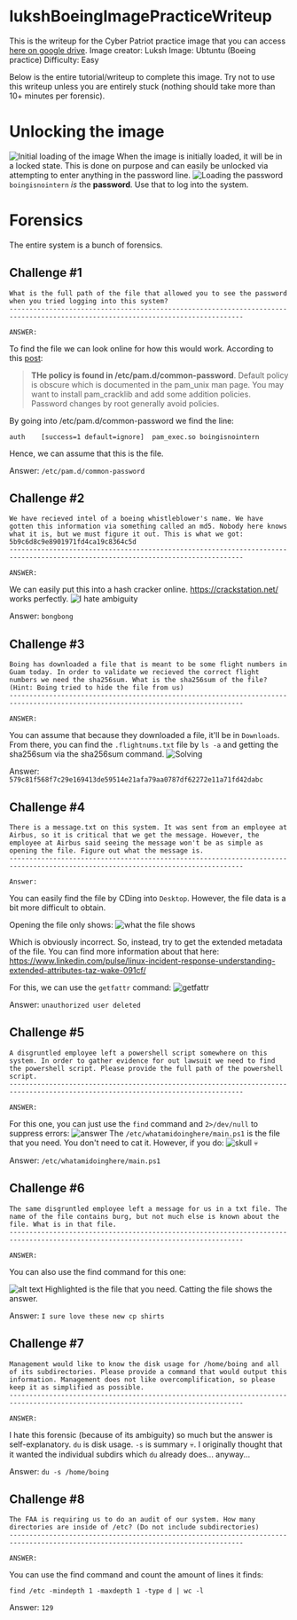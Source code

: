 # lukshBoeingImagePracticeWriteup

This is the writeup for the Cyber Patriot practice image that you can access [here on google drive](https://drive.google.com/file/d/1j_f3m6KezvvLMhCdUWkW0h_tRAZ-sRtt/view).
Image creator: Luksh
Image: Ubtuntu (Boeing practice)
Difficulty: Easy

Below is the entire tutorial/writeup to complete this image. Try not to use this writeup unless you are entirely stuck (nothing should take more than 10+ minutes per forensic).

# Unlocking the image

![Initial loading of the image](image.png)
When the image is initially loaded, it will be in a locked state. This is done on purpose and can easily be unlocked via attempting to enter anything in the password line.
![Loading the password](image-1.png)
`boingisnointern` _is_ the **password**. Use that to log into the system.

# Forensics

The entire system is a bunch of forensics.

## Challenge #1

```
What is the full path of the file that allowed you to see the password when you tried logging into this system?
---------------------------------------------------------------------------------------------------------------------------------

ANSWER:
```

To find the file we can look online for how this would work.
According to this [post](https://superuser.com/a/150706/1777974):

> **THe policy is found in /etc/pam.d/common-password**. Default policy is obscure which is documented in the pam_unix man page. You may want to install pam_cracklib and add some addition policies. Password changes by root generally avoid policies.

By going into /etc/pam.d/common-password we find the line:

```
auth	[success=1 default=ignore]	pam_exec.so boingisnointern
```

Hence, we can assume that this is the file.

Answer: `/etc/pam.d/common-password`

## Challenge #2

```
We have recieved intel of a boeing whistleblower's name. We have gotten this information via something called an md5. Nobody here knows what it is, but we must figure it out. This is what we got: 5b9c6d8c9e8901971fd4ca19c8364c5d
---------------------------------------------------------------------------------------------------------------------------------

ANSWER:
```

We can easily put this into a hash cracker online. https://crackstation.net/ works perfectly.
![I hate ambiguity](image-2.png)

Answer: `bongbong`

## Challenge #3

```
Boing has downloaded a file that is meant to be some flight numbers in Guam today. In order to validate we recieved the correct flight numbers we need the sha256sum. What is the sha256sum of the file? (Hint: Boing tried to hide the file from us)
---------------------------------------------------------------------------------------------------------------------------------

ANSWER:
```

You can assume that because they downloaded a file, it'll be in `Downloads`.
From there, you can find the `.flightnums.txt` file by `ls -a` and getting the sha256sum via the sha256sum command.
![Solving](image-3.png)

Answer: `579c81f568f7c29e169413de59514e21afa79aa0787df62272e11a71fd42dabc`

## Challenge #4

```
There is a message.txt on this system. It was sent from an employee at Airbus, so it is critical that we get the message. However, the employee at Airbus said seeing the message won't be as simple as opening the file. Figure out what the message is.
---------------------------------------------------------------------------------------------------------------------------------

Answer:
```

You can easily find the file by CDing into `Desktop`. However, the file data is a bit more difficult to obtain.

Opening the file only shows:
![what the file shows](image-4.png)

Which is obviously incorrect. So, instead, try to get the extended metadata of the file. You can find more information about that here: https://www.linkedin.com/pulse/linux-incident-response-understanding-extended-attributes-taz-wake-091cf/

For this, we can use the `getfattr` command:
![getfattr](image-6.png)

Answer: `unauthorized user deleted`

## Challenge #5

```
A disgruntled employee left a powershell script somewhere on this system. In order to gather evidence for out lawsuit we need to find the powershell script. Please provide the full path of the powershell script.
---------------------------------------------------------------------------------------------------------------------------------

ANSWER:
```

For this one, you can just use the `find` command and `2>/dev/null` to suppress errors:
![answer](image-7.png)
The `/etc/whatamidoinghere/main.ps1` is the file that you need. You don't need to cat it. However, if you do:
![skull](image-8.png)
💀

Answer: `/etc/whatamidoinghere/main.ps1`

## Challenge #6

```
The same disgruntled employee left a message for us in a txt file. The name of the file contains burg, but not much else is known about the file. What is in that file.
---------------------------------------------------------------------------------------------------------------------------------

ANSWER:
```

You can also use the find command for this one:

![alt text](image-9.png)
Highlighted is the file that you need.
Catting the file shows the answer.

Answer: `I sure love these new cp shirts`

## Challenge #7

```
Management would like to know the disk usage for /home/boing and all of its subdirectories. Please provide a command that would output this information. Management does not like overcomplification, so please keep it as simplified as possible.
---------------------------------------------------------------------------------------------------------------------------------

ANSWER:
```

I hate this forensic (because of its ambiguity) so much but the answer is self-explanatory. `du` is disk usage. `-s` is summary 💀. I originally thought that it wanted the individual subdirs which `du` already does... anyway...

Answer: `du -s /home/boing`

## Challenge #8

```
The FAA is requiring us to do an audit of our system. How many directories are inside of /etc? (Do not include subdirectories)
---------------------------------------------------------------------------------------------------------------------------------

ANSWER:
```

You can use the find command and count the amount of lines it finds:

```
find /etc -mindepth 1 -maxdepth 1 -type d | wc -l
```

Answer: `129`
